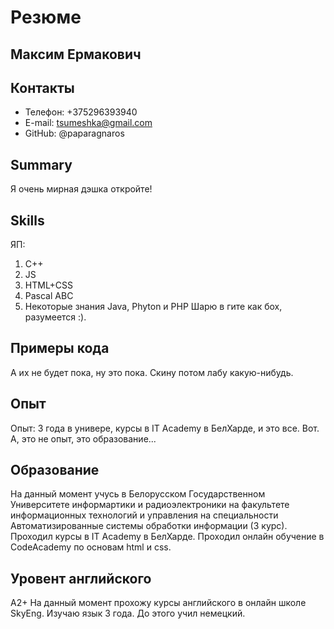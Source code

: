 ﻿# Резюме 
## Максим Ермакович 
## Контакты 
* Телефон: +375296393940 
* E-mail: tsumeshka@gmail.com 
* GitHub: @paparagnaros 
## Summary 
Я очень мирная дэшка откройте! 
## Skills 
ЯП: 
1. C++ 
2. JS 
3. HTML+CSS 
4. Pascal ABC 
5. Некоторые знания Java, Phyton и PHP 
Шарю в гите как бох, разумеется :). 
## Примеры кода 
А их не будет пока, ну это пока. Скину потом лабу какую-нибудь. 
## Опыт 
Опыт: 3 года в универе, курсы в IT Academy в БелХарде, и это все. Вот. 
А, это не опыт, это образование... 
## Образование 
На данный момент учусь в Белорусском Государственном Университете информартики и радиоэлектроники 
на факультете информационных технологий и управления на специальности Автоматизированные системы обработки информации (3 курс). 
Проходил курсы в IT Academy в БелХарде. 
Проходил онлайн обучение в CodeAcademy по основам html и css. 
## Уровент английского 
А2+ 
На данный момент прохожу курсы английского в онлайн школе SkyEng. Изучаю язык 3 года. До этого учил немецкий.